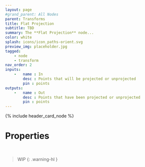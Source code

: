 ```yaml
---
layout: page
#grand_parent: All Nodes
parent: Transforms
title: Flat Projection
subtitle: TBD
summary: The **Flat Projection** node...
color: white
splash: icons/icon_paths-orient.svg
preview_img: placeholder.jpg
tagged: 
    - node
    - transform
nav_order: 2
inputs:
    -   name : In
        desc : Points that will be projected or unprojected
        pin : points
outputs:
    -   name : Out
        desc : Points that have been projected or unprojected
        pin : points
---
```


{% include header_card_node %}

# Properties
<br>

> WIP
{: .warning-hl }
